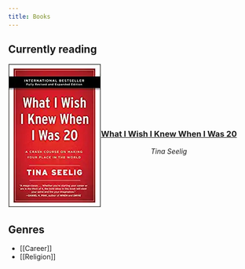 ```yaml
---
title: Books
---
```


## Currently reading
<div class="container" style="display: flex; align-items: center;">
  <div> 
    <a href="https://www.amazon.com/What-Wish-Knew-When-Was/dp/0061735191" target="_blank">
        <img src="/_assets/images/books/tina-seelig-i-wish.webp" 
             alt="What I Wish I Knew When I Was 20 book cover"/>
    </a> 
  </div>
  <div style="text-align: center">
    <span>
        <h3>
            <a href="/what-i-wish-i-knew-when-i-was-20">What I Wish I Knew When I Was 20</a>
        </h3>
        <span><i>Tina Seelig</i></span> 
    </span>
  </div>
</div>

## Genres
- [[Career]]
- [[Religion]]